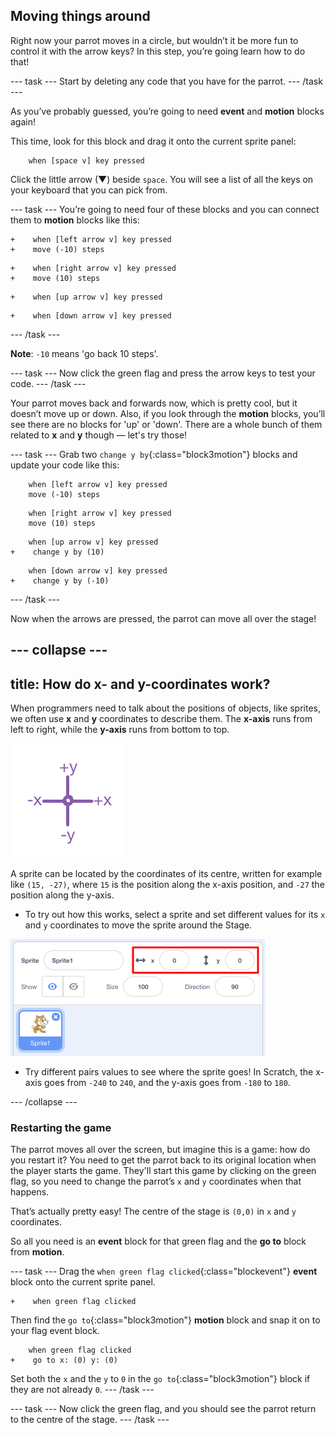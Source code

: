 ## Moving things around

Right now your parrot moves in a circle, but wouldn’t it be more fun to control it with the arrow keys? In this step, you’re going learn how to do that!

--- task ---
Start by deleting any code that you have for the parrot.
--- /task ---

As you’ve probably guessed, you’re going to need **event** and **motion** blocks again! 


This time, look for this block and drag it onto the current sprite panel:

```blocks3
    when [space v] key pressed
```

Click the little arrow (▼) beside `space`. You will see a list of all the keys on your keyboard that you can pick from. 

--- task ---
You’re going to need four of these blocks and you can connect them to **motion** blocks like this: 

```blocks3
+    when [left arrow v] key pressed
+    move (-10) steps
```

```blocks3
+    when [right arrow v] key pressed
+    move (10) steps
```

```blocks3
+    when [up arrow v] key pressed
```

```blocks3
+    when [down arrow v] key pressed
```
--- /task ---

**Note**: `-10` means 'go back 10 steps'.

--- task ---
Now click the green flag and press the arrow keys to test your code.
--- /task ---

Your parrot moves back and forwards now, which is pretty cool, but it doesn’t move up or down. Also, if you look through the **motion** blocks, you’ll see there are no blocks for 'up' or 'down'. There are a whole bunch of them related to **x** and **y** though — let's try those!

--- task ---
Grab two `change y by`{:class="block3motion"} blocks and update your code like this: 

```blocks3
    when [left arrow v] key pressed
    move (-10) steps
```

```blocks3
    when [right arrow v] key pressed
    move (10) steps
```

```blocks3
    when [up arrow v] key pressed
+    change y by (10)
```

```blocks3
    when [down arrow v] key pressed
+    change y by (-10)
```
--- /task ---

Now when the arrows are pressed, the parrot can move all over the stage!

--- collapse ---
---
title: How do x- and y-coordinates work?
---

When programmers need to talk about the positions of objects, like sprites, we often use **x** and **y** coordinates to describe them. The **x-axis** runs from left to right, while the **y-axis** runs from bottom to top. 

![](images/moving3.png)

A sprite can be located by the coordinates of its centre, written for example like `(15, -27)`, where `15` is the position along the x-axis position, and `-27` the position along the y-axis.

+ To try out how this works, select a sprite and set different values for its `x` and `y` coordinates to move the sprite around the Stage.

![](images/xycoords.png)

+  Try different pairs values to see where the sprite goes! In Scratch, the x-axis goes from `-240` to `240`, and the y-axis goes from `-180` to `180`.

--- /collapse ---

### Restarting the game

The parrot moves all over the screen, but imagine this is a game: how do you restart it? You need to get the parrot back to its original location when the player starts the game. They'll start this game by clicking on the green flag, so you need to change the parrot’s `x` and `y` coordinates when that happens.

That’s actually pretty easy! The centre of the stage is `(0,0)` in `x` and `y` coordinates. 

So all you need is an **event** block for that green flag and the **go to** block from **motion**. 

--- task ---
Drag the `when green flag clicked`{:class="blockevent"} **event** block onto the current sprite panel.

```blocks3
+    when green flag clicked
```

Then find the `go to`{:class="block3motion"} **motion** block and snap it on to your flag event block.

```blocks3
    when green flag clicked
+    go to x: (0) y: (0)
```

Set both the `x` and the `y` to `0` in the `go to`{:class="block3motion"} block if they are not already `0`. 
--- /task ---

--- task ---
 Now click the green flag, and you should see the parrot return to the centre of the stage.
--- /task ---